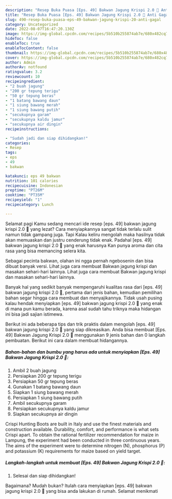 ```yaml
---
description: "Resep Buka Puasa [Eps. 49] Bakwan Jagung Krispi 2.0 🌽 Anti Gagal"
title: "Resep Buka Puasa [Eps. 49] Bakwan Jagung Krispi 2.0 🌽 Anti Gagal"
slug: 490-resep-buka-puasa-eps-49-bakwan-jagung-krispi-20-anti-gagal
category: Uncategorized
date: 2022-08-07T16:47:20.130Z
image: https://img-global.cpcdn.com/recipes/5b510b255874ab7e/680x482cq70/eps-49-bakwan-jagung-krispi-20-foto-resep-utama.jpg
hideToc: false
enableToc: true
enableTocContent: false
thumbnail: https://img-global.cpcdn.com/recipes/5b510b255874ab7e/680x482cq70/eps-49-bakwan-jagung-krispi-20-foto-resep-utama.jpg
cover: https://img-global.cpcdn.com/recipes/5b510b255874ab7e/680x482cq70/eps-49-bakwan-jagung-krispi-20-foto-resep-utama.jpg
author: Admin
authorAv: notfound
ratingvalue: 3.2
reviewcount: 10
recipeingredient:
- "2 buah jagung"
- "200 gr tepung terigu"
- "50 gr tepung beras"
- "1 batang bawang daun"
- "1 siung bawang merah"
- "1 siung bawang putih"
- "secukupnya garam"
- "secukupnya kaldu jamur"
- "secukupnya air dingin"
recipeinstructions:

- "Sudah jadi dan siap dihidangkan!"
categories:
- Resep
tags:
- eps
- 49
- bakwan

katakunci: eps 49 bakwan 
nutrition: 101 calories
recipecuisine: Indonesian
preptime: "PT26M"
cooktime: "PT35M"
recipeyield: "1"
recipecategory: Lunch

---
```



Selamat pagi Kamu sedang mencari ide resep [eps. 49] bakwan jagung krispi 2.0 🌽 yang lezat? Cara menyiapkannya sangat tidak terlalu sulit namun tidak gampang juga. Tapi Kalau keliru mengolah maka hasilnya tidak akan memuaskan dan justru cenderung tidak enak. Padahal [eps. 49] bakwan jagung krispi 2.0 🌽 yang enak harusnya Kan punya aroma dan cita rasa yang bisa memancing selera kita.


Sebagai pecinta bakwan, olahan ini ngga pernah ngebosenin dan bisa dibuat banyak versi. Lihat juga cara membuat Bakwan jagung krispi dan masakan sehari-hari lainnya. Lihat juga cara membuat Bakwan jagung krispi dan masakan sehari-hari lainnya.

Banyak hal yang sedikit banyak mempengaruhi kualitas rasa dari [eps. 49] bakwan jagung krispi 2.0 🌽, pertama dari jenis bahan, kemudian pemilihan bahan segar hingga cara membuat dan menyajikannya. Tidak usah pusing kalau hendak menyiapkan [eps. 49] bakwan jagung krispi 2.0 🌽 yang enak di mana pun kamu berada, karena asal sudah tahu triknya maka hidangan ini bisa jadi sajian istimewa.


Berikut ini ada beberapa tips dan trik praktis dalam mengolah [eps. 49] bakwan jagung krispi 2.0 🌽 yang siap dikreasikan. Anda bisa membuat [Eps. 49] Bakwan Jagung Krispi 2.0 🌽 menggunakan 9 jenis bahan dan 0 langkah pembuatan. Berikut ini cara dalam membuat hidangannya.

<!--inarticleads1-->

##### Bahan-bahan dan bumbu yang harus ada untuk menyiapkan [Eps. 49] Bakwan Jagung Krispi 2.0 🌽:

1. Ambil 2 buah jagung
1. Persiapkan 200 gr tepung terigu
1. Persiapkan 50 gr tepung beras
1. Gunakan 1 batang bawang daun
1. Siapkan 1 siung bawang merah
1. Persiapkan 1 siung bawang putih
1. Ambil secukupnya garam
1. Persiapkan secukupnya kaldu jamur
1. Siapkan secukupnya air dingin


Crispi Hunting Boots are built in Italy and use the finest materials and construction available. Durability, comfort, and performance is what sets Crispi apart. To obtain the rational fertilizer recommendation for maize in Lampung, the experiment had been conducted in three continuous years. The aims of the experiment were to determine nitrogen (N), phosphorus (P) and potassium (K) requirements for maize based on yield target. 

<!--inarticleads2-->

##### Langkah-langkah untuk membuat [Eps. 49] Bakwan Jagung Krispi 2.0 🌽:


1. Selesai dan siap dihidangkan!



Bagaimana? Mudah bukan? Itulah cara menyiapkan [eps. 49] bakwan jagung krispi 2.0 🌽 yang bisa anda lakukan di rumah. Selamat menikmati
